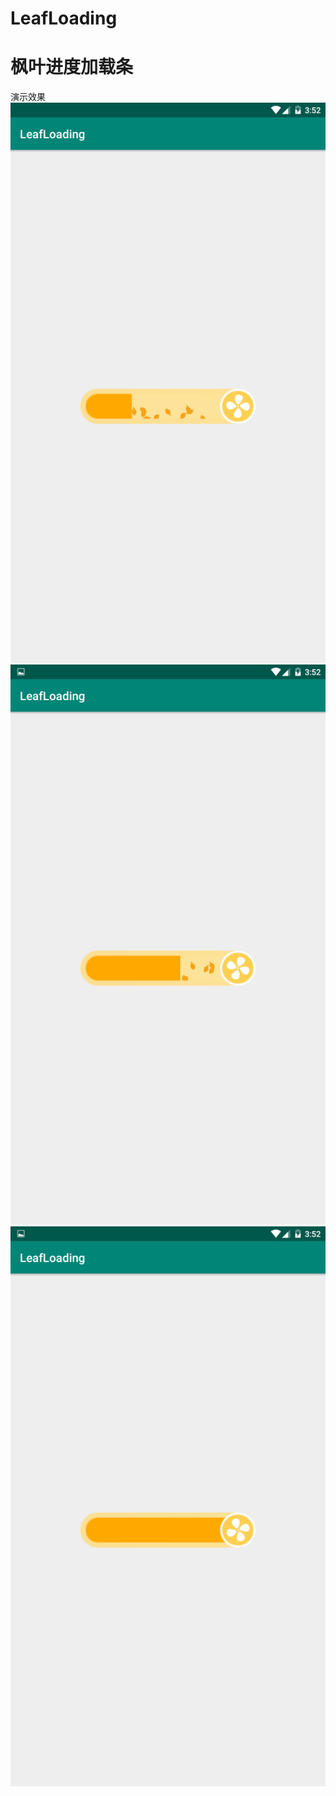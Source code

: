 # LeafLoading
# 枫叶进度加载条
演示效果
![演示效果1](https://github.com/Mr414Zheng/LeafLoading/blob/master/file/LeafLoading1.png)
![演示效果2](https://github.com/Mr414Zheng/LeafLoading/blob/master/file/LeafLoading2.png)
![演示效果3](https://github.com/Mr414Zheng/LeafLoading/blob/master/file/LeafLoading3.png)
